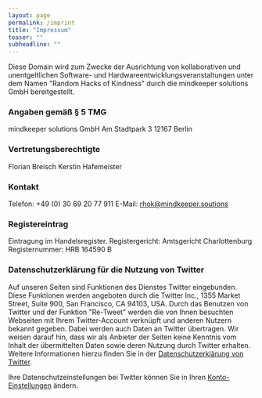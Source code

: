 ```yaml
---
layout: page
permalink: /imprint
title: "Impressum"
teaser: ""
subheadline: ""
---
```


Diese Domain wird zum Zwecke der Ausrichtung von kollaborativen und unentgeltlichen Software- und Hardwareentwicklungsveranstaltungen unter dem Namen "Random Hacks of Kindness" durch die mindkeeper solutions GmbH bereitgestellt.

### Angaben gemäß § 5 TMG

mindkeeper solutions GmbH
Am Stadtpark 3
12167 Berlin

### Vertretungsberechtigte

Florian Breisch
Kerstin Hafemeister

### Kontakt

Telefon:	+49 (0) 30 69 20 77 911
E-Mail:	rhok@mindkeeper.soutions

### Registereintrag

Eintragung im Handelsregister. 
Registergericht: Amtsgericht Charlottenburg
Registernummer: HRB 164590 B

### Datenschutzerklärung für die Nutzung von Twitter

Auf unseren Seiten sind Funktionen des Dienstes Twitter eingebunden. Diese Funktionen werden angeboten durch die Twitter Inc., 1355 Market Street, Suite 900, San Francisco, CA 94103, USA. Durch das Benutzen von Twitter und der Funktion "Re-Tweet" werden die von Ihnen besuchten Webseiten mit Ihrem Twitter-Account verknüpft und anderen Nutzern bekannt gegeben. Dabei werden auch Daten an Twitter übertragen. Wir weisen darauf hin, dass wir als Anbieter der Seiten keine Kenntnis vom Inhalt der übermittelten Daten sowie deren Nutzung durch Twitter erhalten. Weitere Informationen hierzu finden Sie in der [Datenschutzerklärung von Twitter](http://twitter.com/privacy).

Ihre Datenschutzeinstellungen bei Twitter können Sie in Ihren [Konto-Einstellungen](http://twitter.com/account/settings) ändern.
